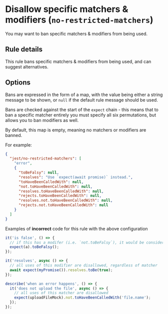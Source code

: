# Disallow specific matchers & modifiers (`no-restricted-matchers`)

<!-- end auto-generated rule header -->

You may want to ban specific matchers & modifiers from being used.

## Rule details

This rule bans specific matchers & modifiers from being used, and can suggest
alternatives.

## Options

Bans are expressed in the form of a map, with the value being either a string
message to be shown, or `null` if the default rule message should be used.

Bans are checked against the start of the `expect` chain - this means that to
ban a specific matcher entirely you must specify all six permutations, but
allows you to ban modifiers as well.

By default, this map is empty, meaning no matchers or modifiers are banned.

For example:

```json
{
  "jest/no-restricted-matchers": [
    "error",
    {
      "toBeFalsy": null,
      "resolves": "Use `expect(await promise)` instead.",
      "toHaveBeenCalledWith": null,
      "not.toHaveBeenCalledWith": null,
      "resolves.toHaveBeenCalledWith": null,
      "rejects.toHaveBeenCalledWith": null,
      "resolves.not.toHaveBeenCalledWith": null,
      "rejects.not.toHaveBeenCalledWith": null
    }
  ]
}
```

Examples of **incorrect** code for this rule with the above configuration

```js
it('is false', () => {
  // if this has a modifer (i.e. `not.toBeFalsy`), it would be considered fine
  expect(a).toBeFalsy();
});

it('resolves', async () => {
  // all uses of this modifier are disallowed, regardless of matcher
  await expect(myPromise()).resolves.toBe(true);
});

describe('when an error happens', () => {
  it('does not upload the file', async () => {
    // all uses of this matcher are disallowed
    expect(uploadFileMock).not.toHaveBeenCalledWith('file.name');
  });
});
```
